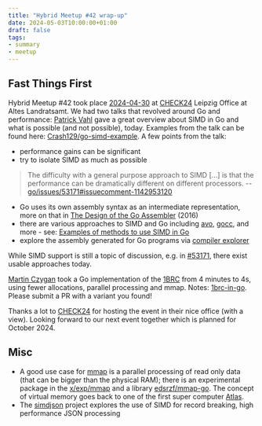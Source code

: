```yaml
---
title: "Hybrid Meetup #42 wrap-up"
date: 2024-05-03T10:00:00+01:00
draft: false
tags:
- summary
- meetup
---
```


## Fast Things First

Hybrid Meetup #42 took place
[2024-04-30](https://www.meetup.com/leipzig-golang/events/298066357) at
[CHECK24](https://check24.de) Leipzig Office at Altes Landratsamt. We had two
talks that revolved around Go and performance: [Patrick Vahl](https://github.com/Crash129) gave a great
overview about SIMD in Go and what is possible (and not possible), today. Examples from the talk
can be found here:
[Crash129/go-simd-example](https://github.com/Crash129/go-simd-example). A few points from the talk:

* performance gains can be significant
* try to isolate SIMD as much as possible

> The difficulty with a general purpose approach to SIMD [...] is that the performance can be dramatically different on
> different processors. -- [go/issues/53171#issuecomment-1142953120](https://github.com/golang/go/issues/53171#issuecomment-1142953120)

* Go uses its own assembly syntax as an intermediate representation, more on that in [The Design of the Go Assembler](https://go.dev/talks/2016/asm.slide#1) (2016)
* there are various approaches to SIMD and Go including [avo](https://github.com/mmcloughlin/avo), [gocc](https://github.com/kelindar/gocc), and more - see: [Examples of methods to use SIMD in Go](https://github.com/Crash129/go-simd-example?tab=readme-ov-file#examples-of-methods-to-use-simd-in-go)
* explore the assembly generated for Go programs via [compiler explorer](https://godbolt.org/z/oKvWhxqqn)

While SIMD support is still a topic of discussion, e.g. in [#53171](https://github.com/golang/go/issues/53171), there exist usable approaches today.

[Martin Czygan](https://de.linkedin.com/in/martin-czygan-58348842) took a Go
implementation of the [1BRC](https://1brc.dev) from 4 minutes to 4s, using
fewer allocations, parallel processing and mmap. Notes:
[1brc-in-go](https://github.com/golang-leipzig/1brc-in-go). Please submit a PR
with a variant you found!

Thanks a lot to [CHECK24](https://check24.de) for hosting the event in their
nice office (with a view). Looking forward to our next event together which is
planned for October 2024.

## Misc

* A good use case for [mmap](https://man7.org/linux/man-pages/man2/mmap.2.html) is a parallel processing of read only data (that can be bigger than the physical RAM);
  there is an experimental package in the
[x/exp/mmap](https://pkg.go.dev/golang.org/x/exp/mmap) and a library [edsrzf/mmap-go](https://github.com/edsrzf/mmap-go). The concept of virtual
memory goes back to one of the first super computer
[Atlas](https://en.wikipedia.org/wiki/Atlas_(computer)).
* The [simdjson](https://github.com/simdjson/simdjson) project explores the use of SIMD for record breaking, high performance JSON processing

